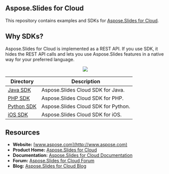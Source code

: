 ## Aspose.Slides for Cloud
This repository contains examples and SDKs for [Aspose.Slides for Cloud](http://www.aspose.com/cloud/powerpoint-api.aspx).

## Why SDKs?
Aspose.Slides for Cloud is implemented as a REST API. If you use SDK, it hides the REST API calls and lets you use Aspose.Slides features in a native way for your preferred language.

<p align="center">
  <a title="Download complete Aspose.Slides for Cloud source code" href="https://github.com/asposeslides/Aspose_Slides_Cloud/archive/master.zip">
	<img src="https://raw.github.com/AsposeExamples/java-examples-dashboard/master/images/downloadZip-Button-Large.png" />
  </a>
</p>

Directory | Description
--------- | -----------
[Java SDK](https://github.com/asposeslides/Aspose_Slides_Cloud/tree/master/SDKs/Aspose.Slides_Cloud_SDK_for_Java)  |  Aspose.Slides Cloud SDK for Java.
[PHP SDK](https://github.com/asposeslides/Aspose_Slides_Cloud/tree/master/SDKs/Aspose.Slides_Cloud_SDK_for_PHP)  | Aspose.Slides Cloud SDK for PHP.
[Python SDK](https://github.com/asposeslides/Aspose_Slides_Cloud/tree/master/SDKs/Aspose.Slides_Cloud_SDK_for_Python)  | Aspose.Slides Cloud SDK for Python.
[iOS SDK](https://github.com/sohail-aspose/Aspose_Slides_Cloud/tree/master/SDKs/Aspose.Slides_Cloud_SDK_for_ObjectiveC)  | Aspose.Slides Cloud SDK for iOS.
## Resources

+ **Website:** [www.aspose.com](http://www.aspose.com)
+ **Product Home:** [Aspose.Slides for Cloud](http://www.aspose.com/cloud/powerpoint-api.aspx)
+ **Documentation:** [Aspose.Slides for Cloud Documentation](http://www.aspose.com/docs/display/slidescloud/Home)
+ **Forum:** [Aspose.Slides for Cloud Forum](http://www.aspose.com/community/forums/aspose.slides-product-family/75/showforum.aspx)
+ **Blog:** [Aspose.Slides for Cloud Blog](http://www.aspose.com/blogs/aspose-products/aspose-slides-product-family.html)
